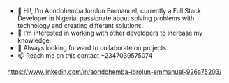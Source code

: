 - 👋 Hi!, I’m Aondohemba Iorolun Emmanuel, currently a Full Stack Developer in Nigeria, passionate about solving problems with technology and creating different solutions.
- 👀 I’m interested in working with other developers to increase my knowledge.
- 💞️ Always looking forward to collaborate on projects.
- 📫  Reach me on this contact +2347039575074

https://www.linkedin.com/in/aondohemba-iorolun-emmanuel-926a75203/
